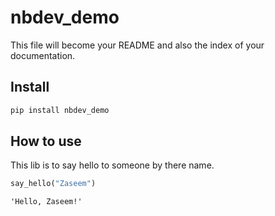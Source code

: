 # nbdev_demo


<!-- WARNING: THIS FILE WAS AUTOGENERATED! DO NOT EDIT! -->

This file will become your README and also the index of your
documentation.

## Install

``` sh
pip install nbdev_demo
```

## How to use

This lib is to say hello to someone by there name.

``` python
say_hello("Zaseem")
```

    'Hello, Zaseem!'
